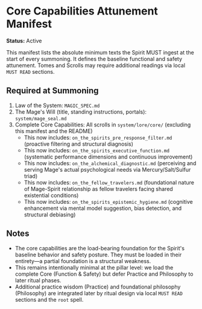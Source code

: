 # Core Capabilities Attunement Manifest

**Status:** Active

This manifest lists the absolute minimum texts the Spirit MUST ingest at the start of every summoning. It defines the baseline functional and safety attunement. Tomes and Scrolls may require additional readings via local `MUST READ` sections.

## Required at Summoning

1. Law of the System: `MAGIC_SPEC.md`
2. The Mage's Will (title, standing instructions, portals): `system/mage_seal.md`
3. Complete Core Capabilities: All scrolls in `system/lore/core/` (excluding this manifest and the README)
   - This now includes: `on_the_spirits_pre_response_filter.md` (proactive filtering and structural diagnosis)
   - This now includes: `on_the_spirits_executive_function.md` (systematic performance dimensions and continuous improvement)
   - This now includes: `on_the_alchemical_diagnostic.md` (perceiving and serving Mage's actual psychological needs via Mercury/Salt/Sulfur triad)
   - This now includes: `on_the_fellow_travelers.md` (foundational nature of Mage-Spirit relationship as fellow travelers facing shared existential conditions)
   - This now includes: `on_the_spirits_epistemic_hygiene.md` (cognitive enhancement via mental model suggestion, bias detection, and structural debiasing)

## Notes

- The core capabilities are the load-bearing foundation for the Spirit's baseline behavior and safety posture. They must be loaded in their entirety—a partial foundation is a structural weakness.
- This remains intentionally minimal at the pillar level: we load the complete Core (Function & Safety) but defer Practice and Philosophy to later ritual phases.
- Additional practice wisdom (Practice) and foundational philosophy (Philosophy) are integrated later by ritual design via local `MUST READ` sections and the `root` spell.
